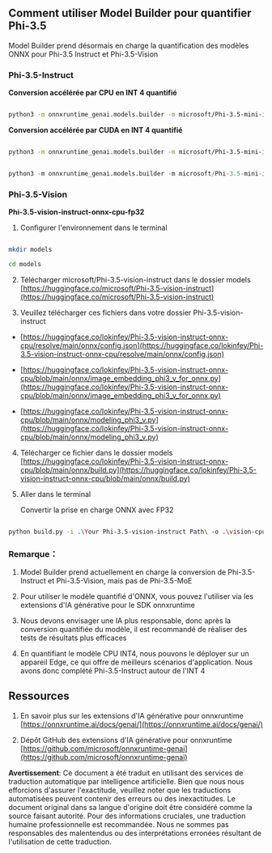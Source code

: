 ## **Comment utiliser Model Builder pour quantifier Phi-3.5**

Model Builder prend désormais en charge la quantification des modèles ONNX pour Phi-3.5 Instruct et Phi-3.5-Vision

### **Phi-3.5-Instruct**


**Conversion accélérée par CPU en INT 4 quantifié**


```bash

python3 -m onnxruntime_genai.models.builder -m microsoft/Phi-3.5-mini-instruct  -o ./onnx-cpu -p int4 -e cpu -c ./Phi-3.5-mini-instruct

```

**Conversion accélérée par CUDA en INT 4 quantifié**

```bash

python3 -m onnxruntime_genai.models.builder -m microsoft/Phi-3.5-mini-instruct  -o ./onnx-cpu -p int4 -e cuda -c ./Phi-3.5-mini-instruct

```



```python

python3 -m onnxruntime_genai.models.builder -m microsoft/Phi-3.5-mini-instruct  -o ./onnx-cpu -p int4 -e cuda -c ./Phi-3.5-mini-instruct

```


### **Phi-3.5-Vision**

**Phi-3.5-vision-instruct-onnx-cpu-fp32**

1. Configurer l'environnement dans le terminal

```bash

mkdir models

cd models 

```

2. Télécharger microsoft/Phi-3.5-vision-instruct dans le dossier models
[https://huggingface.co/microsoft/Phi-3.5-vision-instruct](https://huggingface.co/microsoft/Phi-3.5-vision-instruct)

3. Veuillez télécharger ces fichiers dans votre dossier Phi-3.5-vision-instruct

- [https://huggingface.co/lokinfey/Phi-3.5-vision-instruct-onnx-cpu/resolve/main/onnx/config.json](https://huggingface.co/lokinfey/Phi-3.5-vision-instruct-onnx-cpu/resolve/main/onnx/config.json)

- [https://huggingface.co/lokinfey/Phi-3.5-vision-instruct-onnx-cpu/blob/main/onnx/image_embedding_phi3_v_for_onnx.py](https://huggingface.co/lokinfey/Phi-3.5-vision-instruct-onnx-cpu/blob/main/onnx/image_embedding_phi3_v_for_onnx.py)

- [https://huggingface.co/lokinfey/Phi-3.5-vision-instruct-onnx-cpu/blob/main/onnx/modeling_phi3_v.py](https://huggingface.co/lokinfey/Phi-3.5-vision-instruct-onnx-cpu/blob/main/onnx/modeling_phi3_v.py)


4. Télécharger ce fichier dans le dossier models
[https://huggingface.co/lokinfey/Phi-3.5-vision-instruct-onnx-cpu/blob/main/onnx/build.py](https://huggingface.co/lokinfey/Phi-3.5-vision-instruct-onnx-cpu/blob/main/onnx/build.py)

5. Aller dans le terminal

    Convertir la prise en charge ONNX avec FP32


```bash

python build.py -i .\Your Phi-3.5-vision-instruct Path\ -o .\vision-cpu-fp32 -p f32 -e cpu

```


### **Remarque：**

1. Model Builder prend actuellement en charge la conversion de Phi-3.5-Instruct et Phi-3.5-Vision, mais pas de Phi-3.5-MoE

2. Pour utiliser le modèle quantifié d'ONNX, vous pouvez l'utiliser via les extensions d'IA générative pour le SDK onnxruntime

3. Nous devons envisager une IA plus responsable, donc après la conversion quantifiée du modèle, il est recommandé de réaliser des tests de résultats plus efficaces

4. En quantifiant le modèle CPU INT4, nous pouvons le déployer sur un appareil Edge, ce qui offre de meilleurs scénarios d'application. Nous avons donc complété Phi-3.5-Instruct autour de l'INT 4


## **Ressources**

1. En savoir plus sur les extensions d'IA générative pour onnxruntime [https://onnxruntime.ai/docs/genai/](https://onnxruntime.ai/docs/genai/)

2. Dépôt GitHub des extensions d'IA générative pour onnxruntime [https://github.com/microsoft/onnxruntime-genai](https://github.com/microsoft/onnxruntime-genai)

**Avertissement**:
Ce document a été traduit en utilisant des services de traduction automatique par intelligence artificielle. Bien que nous nous efforcions d'assurer l'exactitude, veuillez noter que les traductions automatisées peuvent contenir des erreurs ou des inexactitudes. Le document original dans sa langue d'origine doit être considéré comme la source faisant autorité. Pour des informations cruciales, une traduction humaine professionnelle est recommandée. Nous ne sommes pas responsables des malentendus ou des interprétations erronées résultant de l'utilisation de cette traduction.